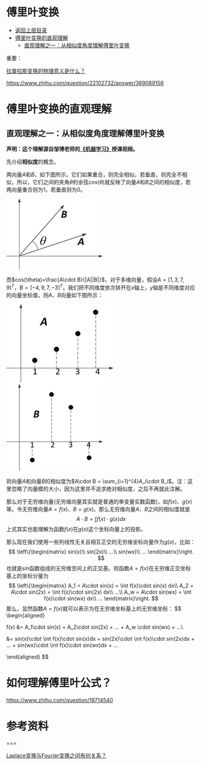 # 傅里叶变换

* [返回上层目录](../calculus.md)
* [傅里叶变换的直观理解](#傅里叶变换的直观理解)
  * [直观理解之一：从相似度角度理解傅里叶变换](#直观理解之一：从相似度角度理解傅里叶变换)



重要：

[拉普拉斯变换的物理意义是什么？](https://www.zhihu.com/question/22102732/answer/290339137?group_id=934197907310129152#comment-381616429)

https://www.zhihu.com/question/22102732/answer/369089156



# 傅里叶变换的直观理解

## 直观理解之一：从相似度角度理解傅里叶变换

**声明：这个理解源自邹博老师的[《机器学习》](http://www.chinahadoop.cn/course/982/learn#lesson/18658)授课视频。**

先介绍**相似度**的概念。

两向量$A$和$B$，如下图所示，它们如果重合，则完全相似，若垂直，则完全不相似，所以，它们之间的夹角$\theta$的余弦$cos(\theta)$就反映了向量$A$和$B$之间的相似度，若两向量重合则为1，若垂直则为0。

![vectorAB](pic/vectorAB.jpg)

而$cos(\theta)=\frac{A\cdot B}{|A||B|}$，对于多维向量，假设$A = [1, 3, 7, 9]^{T}$，$B = [-4, 9, 7, -3]^{T}$。我们把不同维度依次排开在$x$轴上，$y$轴是不同维度对应的向量坐标值，则$A$、$B$向量如下图所示：

![vectorA](pic/vectorA.jpg)                 ![vectorB](pic/vectorB.jpg)

则向量$A$和向量$B$的相似度为$A\cdot B = \sum_{i=1}^{4}A_i\cdot B_i$。注：这里忽略了向量模的大小，因为这里并不追求绝对相似度，之后不再就此注解。

那么对于无穷维向量(无穷维向量其实就是普通的单变量实数函数)，如$f(x)$、$g(x)$等。令无穷维向量$A = f(x)$、$B = g(x)$。那么无穷维向量$A$、$B$之间的相似度就是
$$
A\cdot B = \int f(x)\cdot g(x)dx
$$
上式其实也能理解为函数$f(x)$在$g(x)$这个坐标向量上的投影。

那么现在我们使用一些列线性无关且相互正交的无穷维坐标向量作为$g(x)$，比如：
$$
\left\{\begin{matrix}
sin(x)\\
sin(2x)\\
...\\
sin(wx)\\
...
\end{matrix}\right.
$$
也就是$sin$函数组成的无穷维空间上的正交基。则函数$A = f(x)$在无穷维正交坐标基上的坐标分量为
$$
\left\{\begin{matrix}
A_1 = A\cdot sin(x) = \int f(x)\cdot sin(x) dx\\ 
A_2 = A\cdot sin(2x) = \int f(x)\cdot sin(2x) dx\\ 
...\\ 
A_w = A\cdot sin(wx) = \int f(x)\cdot sin(wx) dx\\ 
...
\end{matrix}\right.
$$
那么，显然函数$A = f(x)$就可以表示为在无穷维坐标基上的无穷维坐标：
$$
\begin{aligned}

f(x) &= A_1\cdot sin(x) + A_2\cdot sin(2x) + ... + A_w \cdot sin(wx) + ...\\

&= sin(x)\cdot \int f(x)\cdot sin(x)dx +  sin(2x)\cdot \int f(x)\cdot sin(2x)dx + ... + sin(wx)\cdot \int f(x)\cdot sin(wx)dx + ...

\end{aligned}
$$

# 如何理解傅里叶公式？

https://www.zhihu.com/question/19714540



# 参考资料



===

[Laplace变换与Fourier变换之间有何关系？](https://zhuanlan.zhihu.com/p/130933080)

